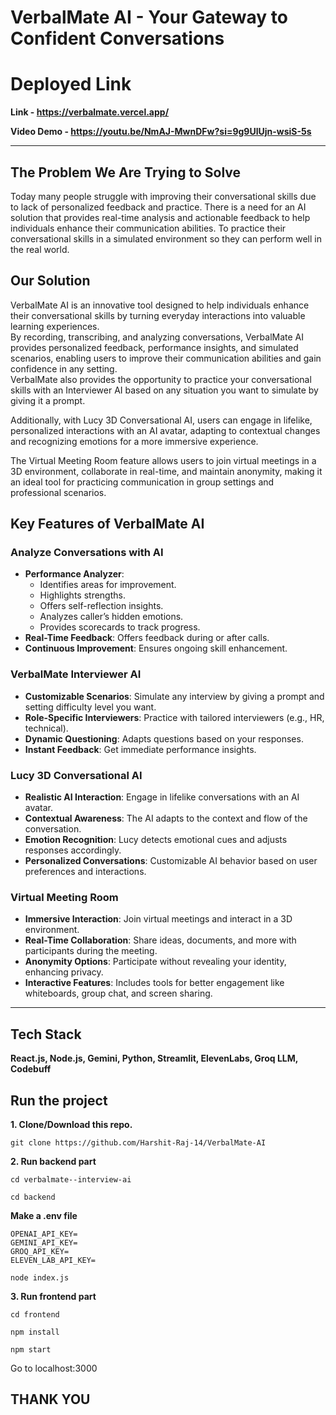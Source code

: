 # VerbalMate AI - Your Gateway to Confident Conversations 


# Deployed Link 
**Link - https://verbalmate.vercel.app/**

**Video Demo - https://youtu.be/NmAJ-MwnDFw?si=9g9UlUjn-wsiS-5s**
<hr>

## The Problem We Are Trying to Solve
Today many people struggle with improving their conversational skills due to lack of personalized feedback and practice. 
There is a need for an AI solution that provides real-time analysis and actionable feedback to help individuals enhance their communication abilities.
To practice their conversational skills in a simulated environment so they can perform well in the real world.


## Our Solution
VerbalMate AI is an innovative tool designed to help individuals enhance their conversational skills by turning everyday interactions into valuable learning experiences.  
By recording, transcribing, and analyzing conversations, VerbalMate AI provides personalized feedback, performance insights, and simulated scenarios, enabling users to improve their communication abilities and gain confidence in any setting.  
VerbalMate also provides the opportunity to practice your conversational skills with an Interviewer AI based on any situation you want to simulate by giving it a prompt.

Additionally, with Lucy 3D Conversational AI, users can engage in lifelike, personalized interactions with an AI avatar, adapting to contextual changes and recognizing emotions for a more immersive experience.  

The Virtual Meeting Room feature allows users to join virtual meetings in a 3D environment, collaborate in real-time, and maintain anonymity, making it an ideal tool for practicing communication in group settings and professional scenarios.

## Key Features of VerbalMate AI

### Analyze Conversations with AI  
- **Performance Analyzer**:  
  - Identifies areas for improvement.  
  - Highlights strengths.  
  - Offers self-reflection insights.  
  - Analyzes caller’s hidden emotions.  
  - Provides scorecards to track progress.  
- **Real-Time Feedback**: Offers feedback during or after calls.  
- **Continuous Improvement**: Ensures ongoing skill enhancement.  

### VerbalMate Interviewer AI  
- **Customizable Scenarios**: Simulate any interview by giving a prompt and setting difficulty level you want.  
- **Role-Specific Interviewers**: Practice with tailored interviewers (e.g., HR, technical).  
- **Dynamic Questioning**: Adapts questions based on your responses.  
- **Instant Feedback**: Get immediate performance insights.  

### Lucy 3D Conversational AI  
- **Realistic AI Interaction**: Engage in lifelike conversations with an AI avatar.  
- **Contextual Awareness**: The AI adapts to the context and flow of the conversation.  
- **Emotion Recognition**: Lucy detects emotional cues and adjusts responses accordingly.  
- **Personalized Conversations**: Customizable AI behavior based on user preferences and interactions.  

### Virtual Meeting Room  
- **Immersive Interaction**: Join virtual meetings and interact in a 3D environment.  
- **Real-Time Collaboration**: Share ideas, documents, and more with participants during the meeting.  
- **Anonymity Options**: Participate without revealing your identity, enhancing privacy.  
- **Interactive Features**: Includes tools for better engagement like whiteboards, group chat, and screen sharing.
    

---

## Tech Stack
**React.js, Node.js, Gemini, Python, Streamlit, ElevenLabs, Groq LLM, Codebuff**

## Run the project
**1. Clone/Download this repo.**
```
git clone https://github.com/Harshit-Raj-14/VerbalMate-AI
```

**2. Run backend part**
```
cd verbalmate--interview-ai
```

```
cd backend
```

**Make a .env file**
```
OPENAI_API_KEY=
GEMINI_API_KEY=
GROQ_API_KEY=
ELEVEN_LAB_API_KEY=
```

```
node index.js
```

**3. Run frontend part**
```
cd frontend
```
```
npm install
```
```
npm start
```

Go to localhost:3000

<!-- 
# PROJECT SNAPS

![Screenshot 2025-01-16 at 02-52-36 VerbalMate AI](https://github.com/user-attachments/assets/6a7faed8-dcb1-4c8e-b47e-9d9d4027f175)

<hr>

![Screenshot 2025-01-16 at 02-52-47 VerbalMate AI](https://github.com/user-attachments/assets/75e5c157-ec06-44e3-a1f7-51a612954191)

<hr>

![Screenshot 2025-01-16 at 02-52-58 VerbalMate AI](https://github.com/user-attachments/assets/63dba759-7355-4843-8786-5131cd68efd6)

<hr>

![Screenshot 2025-01-16 at 02-53-23 VerbalMate AI](https://github.com/user-attachments/assets/7abc5942-5058-4ca6-873e-53f1933eada0)

<hr>

![Screenshot 2025-01-16 at 02-53-44 Streamlit](https://github.com/user-attachments/assets/9bd9e657-8e2c-4008-87f0-c89800154199)

<hr>

![Screenshot (114)](https://github.com/user-attachments/assets/25da5d2a-c753-4bdc-aba1-d7530a5aac59)

<hr>
-->



## THANK YOU
